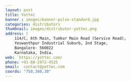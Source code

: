 ```yaml
---
layout: post
title: Yottec
banner : images/banner-pulse-standard.jpg
categories: distributors
thumbnail: images/distributor-yottec.png
address: |
    114/C, 6th Main, Tumkur Main Road (Service Road),
    Yeswanthpur Industrial Suburb, 2nd Stage,
    Bangalore- 560022
    Karnataka, India.
web:  https://yottec.com/
phone: +91-80-2972-4525
email:  contact@yottec.com
coords: "750,380,30"
---
```


